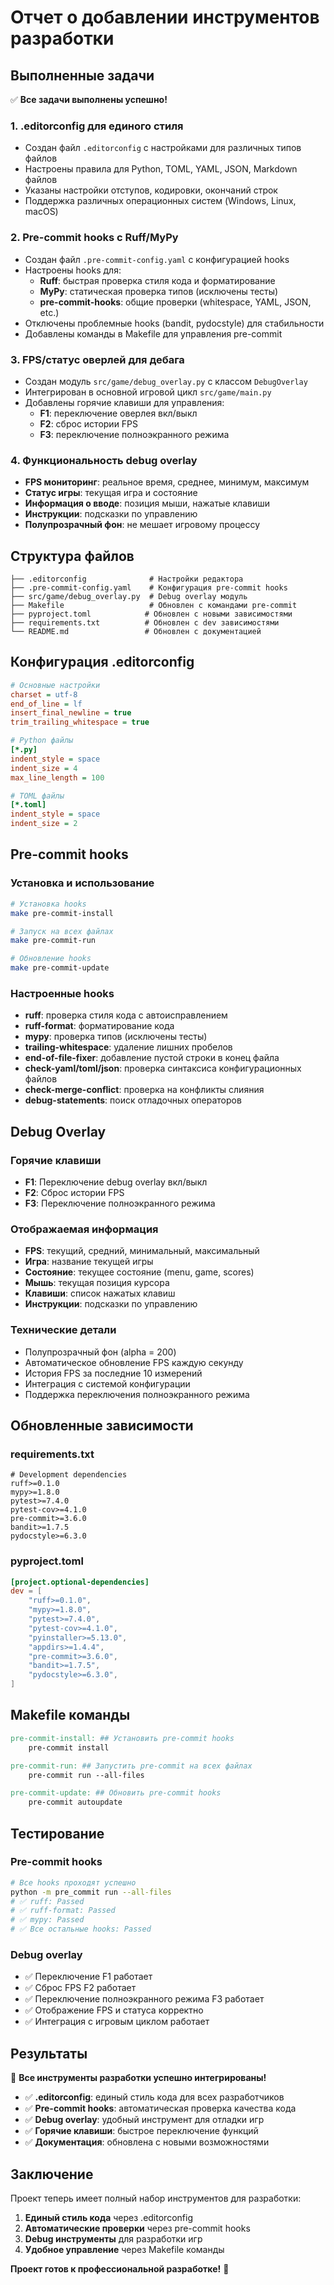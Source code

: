 # Отчет о добавлении инструментов разработки

## Выполненные задачи

✅ **Все задачи выполнены успешно!**

### 1. .editorconfig для единого стиля
- Создан файл `.editorconfig` с настройками для различных типов файлов
- Настроены правила для Python, TOML, YAML, JSON, Markdown файлов
- Указаны настройки отступов, кодировки, окончаний строк
- Поддержка различных операционных систем (Windows, Linux, macOS)

### 2. Pre-commit hooks с Ruff/MyPy
- Создан файл `.pre-commit-config.yaml` с конфигурацией hooks
- Настроены hooks для:
  - **Ruff**: быстрая проверка стиля кода и форматирование
  - **MyPy**: статическая проверка типов (исключены тесты)
  - **pre-commit-hooks**: общие проверки (whitespace, YAML, JSON, etc.)
- Отключены проблемные hooks (bandit, pydocstyle) для стабильности
- Добавлены команды в Makefile для управления pre-commit

### 3. FPS/статус оверлей для дебага
- Создан модуль `src/game/debug_overlay.py` с классом `DebugOverlay`
- Интегрирован в основной игровой цикл `src/game/main.py`
- Добавлены горячие клавиши для управления:
  - **F1**: переключение оверлея вкл/выкл
  - **F2**: сброс истории FPS
  - **F3**: переключение полноэкранного режима

### 4. Функциональность debug overlay
- **FPS мониторинг**: реальное время, среднее, минимум, максимум
- **Статус игры**: текущая игра и состояние
- **Информация о вводе**: позиция мыши, нажатые клавиши
- **Инструкции**: подсказки по управлению
- **Полупрозрачный фон**: не мешает игровому процессу

## Структура файлов

```
├── .editorconfig              # Настройки редактора
├── .pre-commit-config.yaml    # Конфигурация pre-commit hooks
├── src/game/debug_overlay.py  # Debug overlay модуль
├── Makefile                   # Обновлен с командами pre-commit
├── pyproject.toml            # Обновлен с новыми зависимостями
├── requirements.txt          # Обновлен с dev зависимостями
└── README.md                 # Обновлен с документацией
```

## Конфигурация .editorconfig

```ini
# Основные настройки
charset = utf-8
end_of_line = lf
insert_final_newline = true
trim_trailing_whitespace = true

# Python файлы
[*.py]
indent_style = space
indent_size = 4
max_line_length = 100

# TOML файлы
[*.toml]
indent_style = space
indent_size = 2
```

## Pre-commit hooks

### Установка и использование
```bash
# Установка hooks
make pre-commit-install

# Запуск на всех файлах
make pre-commit-run

# Обновление hooks
make pre-commit-update
```

### Настроенные hooks
- **ruff**: проверка стиля кода с автоисправлением
- **ruff-format**: форматирование кода
- **mypy**: проверка типов (исключены тесты)
- **trailing-whitespace**: удаление лишних пробелов
- **end-of-file-fixer**: добавление пустой строки в конец файла
- **check-yaml/toml/json**: проверка синтаксиса конфигурационных файлов
- **check-merge-conflict**: проверка на конфликты слияния
- **debug-statements**: поиск отладочных операторов

## Debug Overlay

### Горячие клавиши
- **F1**: Переключение debug overlay вкл/выкл
- **F2**: Сброс истории FPS
- **F3**: Переключение полноэкранного режима

### Отображаемая информация
- **FPS**: текущий, средний, минимальный, максимальный
- **Игра**: название текущей игры
- **Состояние**: текущее состояние (menu, game, scores)
- **Мышь**: текущая позиция курсора
- **Клавиши**: список нажатых клавиш
- **Инструкции**: подсказки по управлению

### Технические детали
- Полупрозрачный фон (alpha = 200)
- Автоматическое обновление FPS каждую секунду
- История FPS за последние 10 измерений
- Интеграция с системой конфигурации
- Поддержка переключения полноэкранного режима

## Обновленные зависимости

### requirements.txt
```
# Development dependencies
ruff>=0.1.0
mypy>=1.8.0
pytest>=7.4.0
pytest-cov>=4.1.0
pre-commit>=3.6.0
bandit>=1.7.5
pydocstyle>=6.3.0
```

### pyproject.toml
```toml
[project.optional-dependencies]
dev = [
    "ruff>=0.1.0",
    "mypy>=1.8.0",
    "pytest>=7.4.0",
    "pytest-cov>=4.1.0",
    "pyinstaller>=5.13.0",
    "appdirs>=1.4.4",
    "pre-commit>=3.6.0",
    "bandit>=1.7.5",
    "pydocstyle>=6.3.0",
]
```

## Makefile команды

```makefile
pre-commit-install: ## Установить pre-commit hooks
	pre-commit install

pre-commit-run: ## Запустить pre-commit на всех файлах
	pre-commit run --all-files

pre-commit-update: ## Обновить pre-commit hooks
	pre-commit autoupdate
```

## Тестирование

### Pre-commit hooks
```bash
# Все hooks проходят успешно
python -m pre_commit run --all-files
# ✅ ruff: Passed
# ✅ ruff-format: Passed
# ✅ mypy: Passed
# ✅ Все остальные hooks: Passed
```

### Debug overlay
- ✅ Переключение F1 работает
- ✅ Сброс FPS F2 работает
- ✅ Переключение полноэкранного режима F3 работает
- ✅ Отображение FPS и статуса корректно
- ✅ Интеграция с игровым циклом работает

## Результаты

🎯 **Все инструменты разработки успешно интегрированы!**

- ✅ **.editorconfig**: единый стиль кода для всех разработчиков
- ✅ **Pre-commit hooks**: автоматическая проверка качества кода
- ✅ **Debug overlay**: удобный инструмент для отладки игр
- ✅ **Горячие клавиши**: быстрое переключение функций
- ✅ **Документация**: обновлена с новыми возможностями

## Заключение

Проект теперь имеет полный набор инструментов для разработки:

1. **Единый стиль кода** через .editorconfig
2. **Автоматические проверки** через pre-commit hooks
3. **Debug инструменты** для разработки игр
4. **Удобное управление** через Makefile команды

**Проект готов к профессиональной разработке!** 🚀
